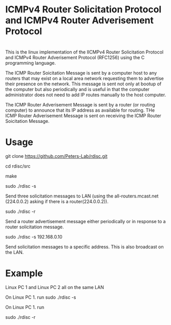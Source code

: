 # 
# ICMPv4 Router Solicitation Protocol and ICMPv4 Router Adverisement Protocol
#

This is the linux implementation of the IICMPv4 Router Solicitation Protocol and ICMPv4 Router Adverisement Protocol (RFC1256) using the C programming language. 

The ICMP Router Soicitation Message is sent by a computer host to any routers that may exist on a local area network requesting them to advertise their presence on the network. This message is sent not only at bootup of the computer but also periodically and is useful in that the computer administrator does not need to add IP routes manually to the host computer.


The ICMP Router Adverisement Message is sent by a router (or routing computer)  to announce that its IP address as available for routing.  THe ICMP Router Adverisement Message is sent on receiving the ICMP Router Soicitation Message.


# Usage
git clone https://github.com/Peters-Lab/rdisc.git


cd rdisc/src

make

sudo ./rdisc -s

Send three solicitation messages to LAN (using the all-routers.mcast.net (224.0.0.2) asking if there is a router(224.0.0.2)). 


sudo ./rdisc -r

Send a router advertisement message either periodically or in response to a router solicitation message.


sudo ./rdisc -s 192.168.0.10

Send solicitation messages to a specific address. This is also broadcast on the LAN.

# Example

Linux PC 1 and Linux PC 2 all on the same LAN

On Linux PC 1. run
sudo ./rdisc -s

On Linux PC 1. run

sudo ./rdisc -r



